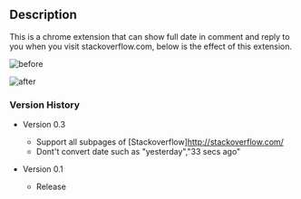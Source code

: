 ## Description

This is a chrome extension that can show full date in comment and reply to you when you visit stackoverflow.com, below is the effect of this extension.

![before](http://ww2.sinaimg.cn/large/006tNbRwgw1f6r3nwy017j311q0lkguf.jpg)

![after](http://ww1.sinaimg.cn/large/006tNbRwgw1f6r3o5vczyj311k0ledp1.jpg)

### Version History

- Version 0.3
    - Support all subpages of [Stackoverflow]http://stackoverflow.com/
    - Dont't convert date such as "yesterday","33 secs ago"

- Version 0.1
    - Release
